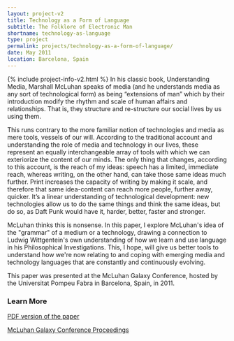 ```yaml
---
layout: project-v2
title: Technology as a Form of Language
subtitle: The Folklore of Electronic Man
shortname: technology-as-language
type: project
permalink: projects/technology-as-a-form-of-language/
date: May 2011
location: Barcelona, Spain
---
```

{% include project-info-v2.html %}
In his classic book, Understanding Media, Marshall McLuhan speaks of media (and he understands media as any sort of technological form) as being “extensions of man” which by their introduction modify the rhythm and scale of human affairs and relationships. That is, they structure and re-structure our social lives by us using them.

This runs contrary to the more familiar notion of technologies and media as mere tools, vessels of our will. According to the traditional account and understanding the role of media and technology in our lives, these represent an equally interchangeable array of tools with which we can exteriorize the content of our minds. The only thing that changes, according to this account, is the reach of my ideas: speech has a limited, immediate reach, whereas writing, on the other hand, can take those same ideas much further. Print increases the capacity of writing by making it scale, and therefore that same idea-content can reach more people, further away, quicker. It’s a linear understanding of technological development: new technologies allow us to do the same things and think the same ideas, but do so, as Daft Punk would have it, harder, better, faster and stronger.

McLuhan thinks this is nonsense. In this paper, I explore McLuhan's idea of the "grammar" of a medium or a technology, drawing a connection to Ludwig Wittgentein's own understanding of how we learn and use language in his Philosophical Investigations. This, I hope, will give us better tools to understand how we're now relating to and coping with emerging media and technology languages that are constantly and continuously evolving.

This paper was presented at the McLuhan Galaxy Conference, hosted by the Universitat Pompeu Fabra in Barcelona, Spain, in 2011.

<h3>Learn More</h3>

<div class="row page-blocks project-resources">
	<div class="col-md-3 col-sm-4 col-xs-6">
		<div class="project-resources_block">
			<a href="/files/Marisca-TechnologyAsAFormOfLanguage.pdf">
				<p class="project-resources_icon"><span class="glyphicon glyphicon-link" aria-hidden="true"></span></p>
				<p>PDF version of the paper</p>
			</a>
		</div>
	</div>
	<div class="col-md-3 col-sm-4 col-xs-6">
		<div class="project-resources_block">
			<a href="https://repositori.upf.edu/bitstream/handle/10230/25613/Scolari_UOC_McLuhan.pdf?sequence=1">
				<p class="project-resources_icon"><span class="glyphicon glyphicon-link" aria-hidden="true"></span></p>
				<p>McLuhan Galaxy Conference Proceedings</p>
			</a>
		</div>
	</div>
</div>